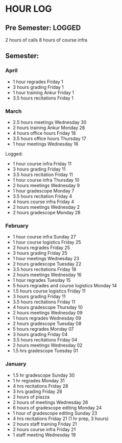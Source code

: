 # HOUR LOG

## Pre Semester: LOGGED
2 hours of calls
8 hours of course infra

## Semester:

### April

* 1 hour     regrades                       Friday 1
* 3 hours    grading                        Friday 1
* 1 hour     training Ankur                 Friday 1
* 3.5 hours  recitations                    Friday 1

### March

* 2.5 hours  meetings                       Wednesday 30
* 2 hours    training Ankur                 Monday 28
* 4 hours    office hours                   Friday 18
* 3.5 hours  office hours                   Thursday 17
* 1 hour     meetings                       Wednesday 16

Logged:

* 1 hour     course infra                   Friday 11
* 3 hours    grading                        Friday 11
* 3.5 hours  recitation                     Friday 11
* 1 hour     course infra                   Thursday 10
* 2 hours    meetings                       Wednesday 9
* 1 hour     gradescope                     Monday 7
* 3.5 hours  recitation                     Friday 4
* 4 hours    course infra                   Friday 4
* 2 hours    meetings                       Wednesday 2
* 2 hours    gradescope                     Monday 28

### February

* 1 hour     course infra                   Sunday 27
* 1 hour     course logistics               Friday 25
* 2 hours    regrades                       Friday 25
* 3 hours    grading                        Friday 25
* 1 hour     meetings                       Wednesday 23
* 2 hours    gradescope                     Tuesday 22
* 3.5 hours  recitations                    Friday 18
* 2 hours    meetings                       Wednesday 16
* 1 hour     regrades                       Tuesday 15
* 5 hours    regrades and course logistics  Monday 14
* 1.5 hours  course logistics               Friday 11
* 3 hours    grading                        Friday 11
* 3.5 hours  recitations                    Friday 11
* 4 hours    gradescope                     Thursday 10
* 2 hours    meetings                       Wednesday 09
* 1 hours    regrades                       Wednesday 09
* 2 hours    gradescope                     Tuesday 08
* 5 hours    regrades                       Monday 07
* 3 hours    grading                        Friday 04
* 3.5 hours  recitations                    Friday 04
* 2 hours    meetings                       Wednesday 02
* 1.5 hrs    gradescope                     Tuesday 01

### January

* 1.5 hr gradescope Sunday 30
* 1 hr regrades Monday 31
* 4 hrs recitations Friday 28
* 3 hrs grading Friday 28
* 2 hours of piazza 
* 2 hours of meetings Wednesday 26 
* 6 hours of gradescope editing Monday 24
* 1 hour of gradescope editing Sunday 23
* 4 hrs recitations Friday 21 (1 hr prep, 3 hours)
* 2 hours staff training Friday 21
* 2 hours course infra Friday 21
* 1 staff meeting Wednesday 19
